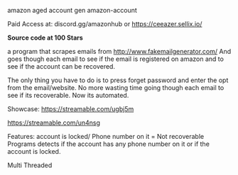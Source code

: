 amazon aged account gen
amazon-account

Paid Access at: 
discord.gg/amazonhub or https://ceeazer.sellix.io/

**Source code at 100 Stars** 


 a program that scrapes emails from
http://www.fakemailgenerator.com/
And goes though each email to see
if the email is registered on amazon
and to see if the account can be recovered.

 The only thing you have to do is to press forget password
and enter the opt from the email/website.
No more wasting time going though each email to see if
its recoverable. Now its automated.

Showcase:
https://streamable.com/ugbj5m

https://streamable.com/un4nsg

Features:
account is locked/ Phone number on it = Not recoverable
Programs detects if the account has any phone
number on it or if the account is locked.

 Multi Threaded
